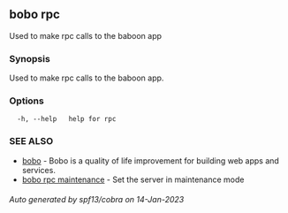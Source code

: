## bobo rpc

Used to make rpc calls to the baboon app

### Synopsis

Used to make rpc calls to the baboon app.

### Options

```
  -h, --help   help for rpc
```

### SEE ALSO

* [bobo](bobo.md)	 - Bobo is a quality of life improvement for building web apps and services.
* [bobo rpc maintenance](bobo_rpc_maintenance.md)	 - Set the server in maintenance mode

###### Auto generated by spf13/cobra on 14-Jan-2023
